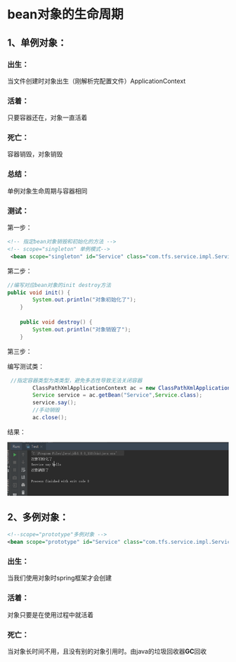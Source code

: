 # bean对象的生命周期

## 1、单例对象：

### 出生：

当文件创建时对象出生（刚解析完配置文件）ApplicationContext

### 活着：

只要容器还在，对象一直活着

### 死亡：

容器销毁，对象销毁

### 总结：

单例对象生命周期与容器相同

### 测试：

第一步：

~~~xml
<!-- 指定bean对象销毁和初始化的方法 -->
<!-- scope="singleton" 单例模式-->
 <bean scope="singleton" id="Service" class="com.tfs.service.impl.ServiceImpl" init-method="init" destroy-method="destroy">
~~~

第二步：

~~~java
//编写对应bean对象的init destroy方法
public void init() {
        System.out.println("对象初始化了");
    }

    public void destroy() {
        System.out.println("对象销毁了");
    }
~~~

第三步：

编写测试类：

~~~java
 //指定容器类型为类类型，避免多态性导致无法关闭容器
        ClassPathXmlApplicationContext ac = new ClassPathXmlApplicationContext("beans.xml");
        Service service = ac.getBean("Service",Service.class);
        service.say();
        //手动销毁
        ac.close();
~~~



结果：

![1569730513921](/mdImg/bean%E5%AF%B9%E8%B1%A1%E7%9A%84%E7%94%9F%E5%91%BD%E5%91%A8%E6%9C%9F.assets/1569730513921.png)

## 2、多例对象：

```xml
<!--scope="prototype"多例对象 -->
<bean scope="prototype" id="Service" class="com.tfs.service.impl.ServiceImpl" init-method="init" destroy-method="destroy">
```

### 出生：

当我们使用对象时spring框架才会创建

### 活着：

对象只要是在使用过程中就活着

### 死亡：

当对象长时间不用，且没有别的对象引用时。由java的垃圾回收器**GC**回收